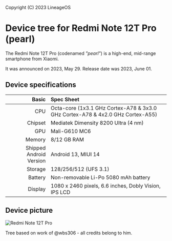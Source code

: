 Copyright (C) 2023 LineageOS
# Device tree for Redmi Note 12T Pro (pearl)
The Redmi Note 12T Pro (codenamed _"pearl"_) is a high-end, mid-range smartphone from Xiaomi.

It was announced on 2023, May 29. Release date was 2023, June 01.

## Device specifications

Basic   | Spec Sheet
-------:|:-------------------------
CPU     | Octa-core (1x3.1 GHz Cortex-A78 & 3x3.0 GHz Cortex-A78 & 4x2.0 GHz Cortex-A55)
Chipset | Mediatek Dimensity 8200 Ultra (4 nm)
GPU     | Mali-G610 MC6
Memory  | 8/12 GB RAM
Shipped Android Version | Android 13, MIUI 14
Storage | 128/256/512 (UFS 3.1)
Battery | Non-removable Li-Po 5080 mAh battery
Display | 1080 x 2460 pixels, 6.6 inches, Dobly Vision, IPS LCD

## Device picture
![Redmi Note 12T Pro](https://cdn.dxomark.com/wp-content/uploads/medias/post-143658/Xiaomi-Redmi-Note-12-Pro-5G_featured-image-packshot-review-Recovered.jpg)

Tree based on work of @wbs306 - all credits belong to him.
